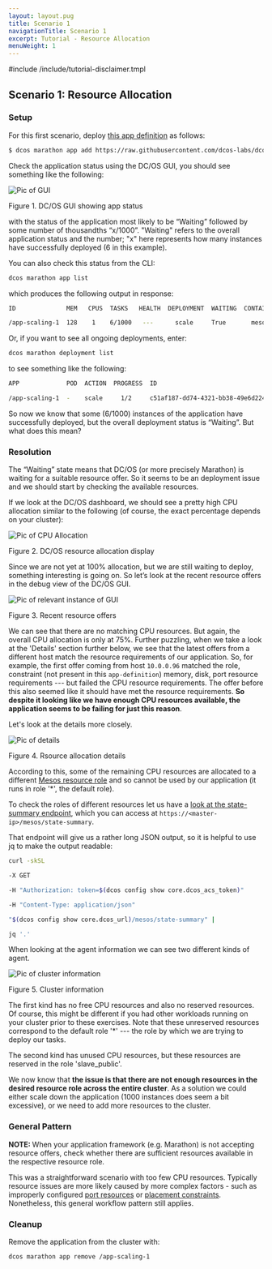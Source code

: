 ```yaml
---
layout: layout.pug
title: Scenario 1
navigationTitle: Scenario 1
excerpt: Tutorial - Resource Allocation
menuWeight: 1
---
```

#include /include/tutorial-disclaimer.tmpl

<a name=c1></a>

## Scenario 1: Resource Allocation

### Setup

For this first scenario, deploy [this app definition](https://raw.githubusercontent.com/dcos-labs/dcos-debugging/master/1.10/app-scaling1.json) as follows:

```bash
$ dcos marathon app add https://raw.githubusercontent.com/dcos-labs/dcos-debugging/master/1.10/app-scaling1.json
```

Check the application status using the DC/OS GUI, you should see something like the following:

![Pic of GUI](https://mesosphere.com/wp-content/uploads/2018/04/pasted-image-0-14.png)

Figure 1. DC/OS GUI showing app status

with the status of the application most likely to be “Waiting” followed by some number of thousandths “x/1000”. "Waiting" refers to the overall application status and the number; "x" here represents how many instances have successfully deployed (6 in this example).

You can also check this status from the CLI:

```bash
dcos marathon app list
```

which produces the following output in response:

```bash
ID              MEM   CPUS  TASKS   HEALTH  DEPLOYMENT  WAITING  CONTAINER  CMD

/app-scaling-1  128    1    6/1000   ---      scale     True       mesos    sleep 10000
```

Or, if you want to see all ongoing deployments, enter:

```bash
dcos marathon deployment list
```

to see something like the following:

```bash
APP             POD  ACTION  PROGRESS  ID

/app-scaling-1  -    scale     1/2     c51af187-dd74-4321-bb38-49e6d224f4c8
```

So now we know that some (6/1000) instances of the application have successfully deployed, but the overall deployment status is “Waiting”. But what does this mean?

### Resolution

The “Waiting” state means that DC/OS (or more precisely Marathon) is waiting for a suitable resource offer. So it seems to be an deployment issue and we should start by checking the available resources.

If we look at the DC/OS dashboard, we should see a pretty high CPU allocation similar to the following (of course, the exact percentage depends on your cluster):

![Pic of CPU Allocation](https://mesosphere.com/wp-content/uploads/2018/04/pasted-image-0-20.png)

Figure 2. DC/OS resource allocation display

Since we are not yet at 100% allocation, but we are still waiting to deploy, something interesting is going on. So let’s look at the recent resource offers in the debug view of the DC/OS GUI.

![Pic of relevant instance of GUI](https://mesosphere.com/wp-content/uploads/2018/04/pasted-image-0-21.png)

Figure 3. Recent resource offers

We can see that there are no matching CPU resources. But again, the overall CPU allocation is only at 75%. Further puzzling, when we take a look at the 'Details' section further below, we see that the latest offers from a different host match the resource requirements of our application. So, for example, the first offer coming from host `10.0.0.96` matched the role, constraint (not present in this `app-definition`) memory, disk, port resource requirements --- but failed the CPU resource requirements. The offer before this also seemed like it should have met the resource requirements. **So despite it looking like we have enough CPU resources available, the application seems to be failing for just this reason**.

Let's look at the details more closely.

![Pic of details](https://mesosphere.com/wp-content/uploads/2018/04/pasted-image-0-22.png)

Figure 4. Rsource allocation details

According to this, some of the remaining CPU resources are allocated to a different [Mesos resource role](http://mesos.apache.org/documentation/latest/roles/) and so cannot be used by our application (it runs in role '*', the default role).

To check the roles of different resources let us have a [look at the state-summary endpoint](/dcos/1.12/tutorials/dcos-debug/tools/#state-summary), which you can access at `https://<master-ip>/mesos/state-summary`.

That endpoint will give us a rather long JSON output, so it is helpful to use jq to make the output readable:

```bash
curl -skSL

-X GET

-H "Authorization: token=$(dcos config show core.dcos_acs_token)"

-H "Content-Type: application/json"

"$(dcos config show core.dcos_url)/mesos/state-summary" |

jq '.'
```

When looking at the agent information we can see two different kinds of agent.

![Pic of cluster information](https://mesosphere.com/wp-content/uploads/2018/04/pasted-image-0-19.png)

Figure 5. Cluster information

The first kind has no free CPU resources and also no reserved resources. Of course, this might be different if you had other workloads running on your cluster prior to these exercises. Note that these unreserved resources correspond to the default role '*' --- the role by which we are trying to deploy our tasks.

The second kind has unused CPU resources, but these resources are reserved in the role 'slave_public'.

We now know that **the issue is that there are not enough resources in the desired resource role across the entire cluster**. As a solution we could either scale down the application (1000 instances does seem a bit excessive), or we need to add more resources to the cluster.

### General Pattern

<p class="message--note"><strong>NOTE: </strong>When your application framework (e.g. Marathon) is not accepting resource offers, check whether there are sufficient resources available in the respective resource role.</p>

This was a straightforward scenario with too few CPU resources. Typically resource issues are more likely caused by more complex factors - such as improperly configured [port resources](/dcos/1.12/deploying-services/service-ports/) or [placement constraints](/dcos/1.12/deploying-services/marathon-constraints/). Nonetheless, this general workflow pattern still applies.

### Cleanup

Remove the application from the cluster with:

```
dcos marathon app remove /app-scaling-1
```
